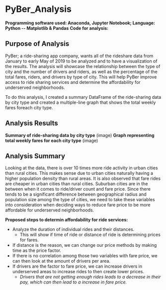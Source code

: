 # PyBer_Analysis
**Programming software used: Anaconda, Jupyter Notebook; Language: Python -- Matplotlib & Pandas**
**Code for analysis:**

## Purpose of Analysis
PyBer; a ride-sharing app company, wants all of the rideshare data from January to early May of 2019 to be analyzed and to have a visualization of the results. The analysis will showcase the relationship between the type of city and the number of drivers and riders, as well as the percentage of the total fares, riders, and drivers by type of city. This will help PyBer improve access to ride sharing services and determine the affordability for underserved neighborhoods.

To do this analysis, I created a summary DataFrame of the ride-sharing data by city type and created a multiple-line graph that shows the total weekly fares foreach city type.

## Analysis Results
**Summary of ride-sharing data by city type**
(image)
**Graph representing total weekly fares for each city type**
(image)

## Analysis Summary
Looking at the data, there is over 10 times more ride activity in urban cities than rural cities. This makes sense due to urban cities naturally having a higher population density than rural areas. It is also observed that fare rides are cheaper in urban cities than rural cities. Suburban cities are in the between when it comes to ride/driver count and fare price. Since there tends to be a significant difference between geographical radius and population size among the type of cities, we need to take these variables into consideration when deciding ways to reduce fare price to be more affordable for underserved neighborhoods.  

**Proposed steps to determin affordability for ride services:**
- Analyze the duration of individual rides and their distances. 
  - This will show if time of ride or distance of ride is determining prices for fares. 
- If distance is the reason, we can change our price methods by making time as the price factor. 
- If there is no correlation among those two variables with fare price, we can then look at the amount of drivers per area. 
- If drivers are the factor to fare price, we can increase drivers in underserved areas to increase rides to then create lower prices. 
  - *Drivers that are not getting enough rides leads to a decrease in their pay, which can then lead to a increase in fare price.*  








